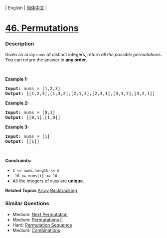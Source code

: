 | English | [简体中文](README.md) |

# [46. Permutations](https://leetcode-cn.com/problems/permutations)
 ### Description
<p>Given an array <code>nums</code> of distinct integers, return <em>all the possible permutations</em>. You can return the answer in <strong>any order</strong>.</p>

<p>&nbsp;</p>
<p><strong>Example 1:</strong></p>
<pre><strong>Input:</strong> nums = [1,2,3]
<strong>Output:</strong> [[1,2,3],[1,3,2],[2,1,3],[2,3,1],[3,1,2],[3,2,1]]
</pre><p><strong>Example 2:</strong></p>
<pre><strong>Input:</strong> nums = [0,1]
<strong>Output:</strong> [[0,1],[1,0]]
</pre><p><strong>Example 3:</strong></p>
<pre><strong>Input:</strong> nums = [1]
<strong>Output:</strong> [[1]]
</pre>
<p>&nbsp;</p>
<p><strong>Constraints:</strong></p>

<ul>
	<li><code>1 &lt;= nums.length &lt;= 6</code></li>
	<li><code>-10 &lt;= nums[i] &lt;= 10</code></li>
	<li>All the integers of <code>nums</code> are <strong>unique</strong>.</li>
</ul>

**Related Topics**  [Array](https://leetcode-cn.com/tag/array) [Backtracking](https://leetcode-cn.com/tag/backtracking) 

### Similar Questions
 - Medium:	[Next Permutation](https://leetcode-cn.com/problems/next-permutation) 
 - Medium:	[Permutations II](https://leetcode-cn.com/problems/permutations-ii) 
 - Hard:	[Permutation Sequence](https://leetcode-cn.com/problems/permutation-sequence) 
 - Medium:	[Combinations](https://leetcode-cn.com/problems/combinations) 
